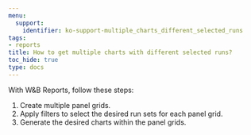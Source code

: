```yaml
---
menu:
  support:
    identifier: ko-support-multiple_charts_different_selected_runs
tags:
- reports
title: How to get multiple charts with different selected runs?
toc_hide: true
type: docs
---
```


With W&B Reports, follow these steps:

1. Create multiple panel grids.
2. Apply filters to select the desired run sets for each panel grid.
3. Generate the desired charts within the panel grids.